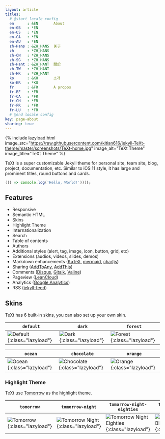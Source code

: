 ```yaml
---
layout: article
titles:
  # @start locale config
  en      : &EN       About
  en-GB   : *EN
  en-US   : *EN
  en-CA   : *EN
  en-AU   : *EN
  zh-Hans : &ZH_HANS  关于
  zh      : *ZH_HANS
  zh-CN   : *ZH_HANS
  zh-SG   : *ZH_HANS
  zh-Hant : &ZH_HANT  關於
  zh-TW   : *ZH_HANT
  zh-HK   : *ZH_HANT
  ko      : &KO       소개
  ko-KR   : *KO
  fr      : &FR       À propos
  fr-BE   : *FR
  fr-CA   : *FR
  fr-CH   : *FR
  fr-FR   : *FR
  fr-LU   : *FR
  # @end locale config
key: page-about
sharing: true
---
```


{% include lazyload.html image_src="https://raw.githubusercontent.com/kitian616/jekyll-TeXt-theme/master/screenshots/TeXt-home.jpg" image_alt="TeXt Theme" image_title="TeXt Theme" %}

TeXt is a super customizable Jekyll theme for personal site, team site, blog, project, documentation, etc. Similar to iOS 11 style, it has large and prominent titles, round buttons and cards.

```javascript
(() => console.log('Hello, World!'))();
```

## Features

- Responsive
- Semantic HTML
- Skins
- Highlight Theme
- Internationalization
- Search
- Table of contents
- Authors
- Additional styles (alert, tag, image, icon, button, grid, etc)
- Extensions (audios, videos, slides, demos)
- Markdown enhancements ([KaTeX](https://katex.org/), [mermaid](https://mermaidjs.github.io/), [chartjs](http://www.chartjs.org/))
- Sharing ([AddToAny](https://www.addtoany.com/), [AddThis](https://www.addthis.com/))
- Comments ([Disqus](https://disqus.com/), [Gitalk](https://gitalk.github.io/), [Valine](https://valine.js.org/en/))
- Pageview ([LeanCloud](https://leancloud.cn/))
- Analytics ([Google Analytics](https://analytics.google.com/analytics/web/))
- RSS ([jekyll-feed](https://github.com/jekyll/jekyll-feed))

## Skins

TeXt has 6 built-in skins, you can also set up your own skin.

| `default` | `dark` | `forest` |
| --- |  --- | --- |
| ![Default](https://raw.githubusercontent.com/kitian616/jekyll-TeXt-theme/master/screenshots/skins_default.jpg){:class="lazyload"} | ![Dark](https://raw.githubusercontent.com/kitian616/jekyll-TeXt-theme/master/screenshots/skins_dark.jpg){:class="lazyload"} | ![Forest](https://raw.githubusercontent.com/kitian616/jekyll-TeXt-theme/master/screenshots/skins_forest.jpg){:class="lazyload"} |

| `ocean` | `chocolate` | `orange` |
| --- |  --- | --- |
| ![Ocean](https://raw.githubusercontent.com/kitian616/jekyll-TeXt-theme/master/screenshots/skins_ocean.jpg){:class="lazyload"} | ![Chocolate](https://raw.githubusercontent.com/kitian616/jekyll-TeXt-theme/master/screenshots/skins_chocolate.jpg){:class="lazyload"} | ![Orange](https://raw.githubusercontent.com/kitian616/jekyll-TeXt-theme/master/screenshots/skins_orange.jpg){:class="lazyload"} |

### Highlight Theme

TeXt use [Tomorrow](https://github.com/chriskempson/tomorrow-theme) as the highlight theme.

| `tomorrow` | `tomorrow-night` | `tomorrow-night-eighties` | `tomorrow-night-blue` | `tomorrow-night-bright` |
| --- |  --- | --- | --- |  --- |
| ![Tomorrow](https://raw.githubusercontent.com/kitian616/jekyll-TeXt-theme/master/screenshots/highlight_tomorrow.png){:class="lazyload"} | ![Tomorrow Night](https://raw.githubusercontent.com/kitian616/jekyll-TeXt-theme/master/screenshots/highlight_tomorrow-night.png){:class="lazyload"} | ![Tomorrow Night Eighties](https://raw.githubusercontent.com/kitian616/jekyll-TeXt-theme/master/screenshots/highlight_tomorrow-night-eighties.png){:class="lazyload"} | ![Tomorrow Night Blue](https://raw.githubusercontent.com/kitian616/jekyll-TeXt-theme/master/screenshots/highlight_tomorrow-night-blue.png){:class="lazyload"} | ![Tomorrow Night Bright](https://raw.githubusercontent.com/kitian616/jekyll-TeXt-theme/master/screenshots/highlight_tomorrow-night-bright.png){:class="lazyload"} |